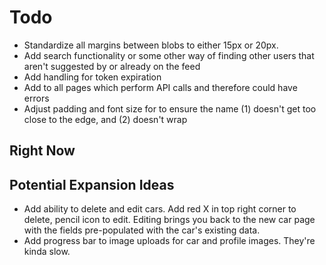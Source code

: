 # Todo
- Standardize all margins between blobs to either 15px or 20px.
- Add search functionality or some other way of finding other users that aren't suggested by <ExplorePage> or already on the feed
- Add handling for token expiration
- Add <Message> to all pages which perform API calls and therefore could have errors
- Adjust padding and font size for <Car> to ensure the name (1) doesn't get too close to the edge, and (2) doesn't wrap


## Right Now


## Potential Expansion Ideas
- Add ability to delete and edit cars.  Add red X in top right corner to delete, pencil icon to edit.  Editing brings you back to the new car page with the fields pre-populated with the car's existing data.
- Add progress bar to image uploads for car and profile images.  They're kinda slow.